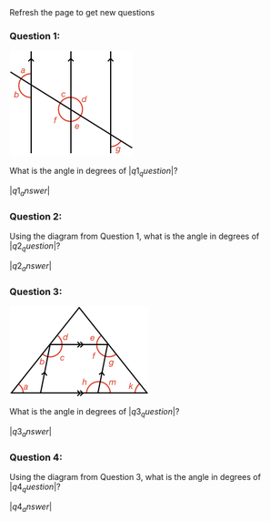 <!-- ## Quiz - More Complex Geometries -->

<!-- * Round answers to **two decimal places** -->
<html><div class="simple_topic__quiz_instructions">Refresh the page to get new questions</div></html>

### Question 1:

![](3lines.png)

What is the angle in degrees of $|q1_question|$?

<quiz entryInteger>$|q1_answer|$</quiz>


### Question 2:

Using the diagram from Question 1, what is the angle in degrees of $|q2_question|$?

<quiz entryInteger>$|q2_answer|$</quiz>


### Question 3:

![](triangle.png)

What is the angle in degrees of $|q3_question|$?

<quiz entryInteger>$|q3_answer|$</quiz>

### Question 4:

Using the diagram from Question 3, what is the angle in degrees of $|q4_question|$?

<quiz entryInteger>$|q4_answer|$</quiz>
